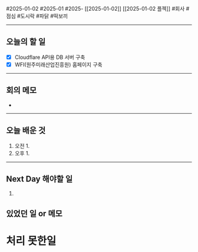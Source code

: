 #2025-01-02 #2025-01 #2025- [[2025-01-02]] [[2025-01-02 플젝]]
#회사 #점심 #도시락 #파닭 #떡보끼

---
## 오늘의 할 일
- [x] Cloudflare API용 DB 서버 구축
- [x] WFI(원주미래산업진흥원) 홈페이지 구축
---
## 회의 메모
- 
---
## 오늘 배운 것
1. 오전
    1. 
2. 오후
    1. 
---
## Next Day 해야할 일
1. 


## 있었던 일 or 메모


# 처리 못한일